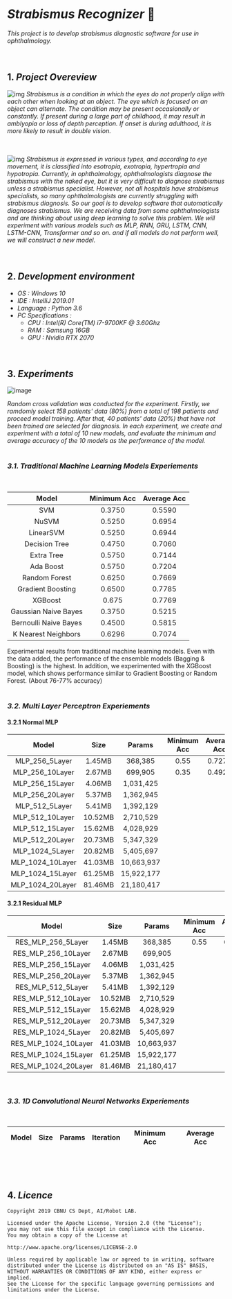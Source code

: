 # *Strabismus Recognizer* 👀
*This project is to develop strabismus diagnostic software for use in ophthalmology.*
<br><br><br>

## 1. *Project Overeview*
![img](https://www.aao.org/image.axd?id=f0a526af-52f3-4edb-a4a5-a5d9ba8386a7&t=636486437122700000)
*Strabismus is a condition in which the eyes do not properly align with each other when looking at an object. The eye which is focused on an object can alternate. The condition may be present occasionally or constantly. If present during a large part of childhood, it may result in amblyopia or loss of depth perception. If onset is during adulthood, it is more likely to result in double vision.*
<br><br><br>

![img](http://morancore.utah.edu/wp-content/uploads/2017/08/hu_assessment_003.jpg)
*Strabismus is expressed in various types, and according to eye movement, it is classified into esotropia, exotropia, hypertropia and hypotropia. Currently, in ophthalmology, ophthalmologists diagnose the strabismus with the naked eye, but it is very difficult to diagnose strabismus unless a strabismus specialist. However, not all hospitals have strabismus specialists, so many ophthalmologists are currently struggling with strabismus diagnosis. So our goal is to develop software that automatically diagnoses strabismus. We are receiving data from some ophthalmologists and are thinking about using deep learning to solve this problem. We will experiment with various models such as MLP, RNN, GRU, LSTM, CNN, LSTM-CNN, Transformer and so on. and if all models do not perform well, we will construct a new model.*
<br><br><br>

##  2. *Development environment*
* *OS : Windows 10*
* *IDE : IntelliJ 2019.01*
* *Language : Python 3.6*
* *PC Specifications :*
  * *CPU : Intel(R) Core(TM) i7-9700KF @ 3.60Ghz*
  * *RAM : Samsung 16GB*
  * *GPU : Nvidia RTX 2070*
<br><br><br>

##  3. *Experiments*

![image](https://user-images.githubusercontent.com/38183241/70560563-2d915900-1bcc-11ea-8dfd-b1f908dfdd67.png)

*Random cross validation was conducted for the experiment. 
Firstly, we ramdomly select 158 patients' data (80%) 
from a total of 198 patients and proceed model training. 
After that, 40 patients' data (20%) that have not been trained are selected for diagnosis. 
In each experiment, we create and experiment with a total of 10 new models, 
and evaluate the minimum and average accuracy of the 10 models as the 
performance of the model.* 
<br><br>


### *3.1. Traditional Machine Learning Models Experiements*
<br>

|Model|Minimum Acc|Average Acc|
|:---:|:---:|:---:|
|SVM|0.3750|0.5590|
|NuSVM|0.5250|0.6954|
|LinearSVM|0.5250|0.6944|
|Decision Tree|0.4750|0.7060|
|Extra Tree|0.5750|0.7144|
|Ada Boost|0.5750|0.7204|
|Random Forest|0.6250|0.7669|
|Gradient Boosting|0.6500|0.7785|
|XGBoost|0.675|0.7769|
|Gaussian Naive Bayes|0.3750|0.5215|
|Bernoulli Naive Bayes|0.4500|0.5815|
|K Nearest Neighbors|0.6296|0.7074|

Experimental results from traditional machine learning models. 
Even with the data added, the performance of the ensemble models 
(Bagging & Boosting) is the highest. In addition, we experimented 
with the XGBoost model, which shows performance similar 
to Gradient Boosting or Random Forest. (About 76-77% accuracy)
<br><br>


### *3.2. Multi Layer Perceptron Experiements*

#### 3.2.1 Normal MLP
|Model|Size|Params|Minimum Acc|Average Acc|
|:---:|:---:|:---:|:---:|:---:|
|MLP_256_5Layer|1.45MB|368,385|0.55|0.7275|
|MLP_256_10Layer|2.67MB|699,905|0.35|0.4925|
|MLP_256_15Layer|4.06MB|1,031,425|||
|MLP_256_20Layer|5.37MB|1,362,945|||
|MLP_512_5Layer|5.41MB|1,392,129|||
|MLP_512_10Layer|10.52MB|2,710,529|||
|MLP_512_15Layer|15.62MB|4,028,929|||
|MLP_512_20Layer|20.73MB|5,347,329|||
|MLP_1024_5Layer|20.82MB|5,405,697|||
|MLP_1024_10Layer|41.03MB|10,663,937|||
|MLP_1024_15Layer|61.25MB|15,922,177|||
|MLP_1024_20Layer|81.46MB|21,180,417|||

#### 3.2.1 Residual MLP
|Model|Size|Params|Minimum Acc|Average Acc|
|:---:|:---:|:---:|:---:|:---:|
|RES_MLP_256_5Layer|1.45MB|368,385|0.55|0.7275|
|RES_MLP_256_10Layer|2.67MB|699,905|||
|RES_MLP_256_15Layer|4.06MB|1,031,425|||
|RES_MLP_256_20Layer|5.37MB|1,362,945|||
|RES_MLP_512_5Layer|5.41MB|1,392,129|||
|RES_MLP_512_10Layer|10.52MB|2,710,529|||
|RES_MLP_512_15Layer|15.62MB|4,028,929|||
|RES_MLP_512_20Layer|20.73MB|5,347,329|||
|RES_MLP_1024_5Layer|20.82MB|5,405,697|||
|RES_MLP_1024_10Layer|41.03MB|10,663,937|||
|RES_MLP_1024_15Layer|61.25MB|15,922,177|||
|RES_MLP_1024_20Layer|81.46MB|21,180,417|||






<br>

### *3.3. 1D Convolutional Neural Networks Experiements*
<br>

|Model|Size|Params|Iteration|Minimum Acc|Average Acc|
|:---:|:---:|:---:|:---:|:---:|:---:|


<br><br><br>


## 4. *Licence*

    Copyright 2019 CBNU CS Dept, AI/Robot LAB.

    Licensed under the Apache License, Version 2.0 (the "License");
    you may not use this file except in compliance with the License.
    You may obtain a copy of the License at

    http://www.apache.org/licenses/LICENSE-2.0

    Unless required by applicable law or agreed to in writing, software
    distributed under the License is distributed on an "AS IS" BASIS,
    WITHOUT WARRANTIES OR CONDITIONS OF ANY KIND, either express or implied.
    See the License for the specific language governing permissions and
    limitations under the License.
